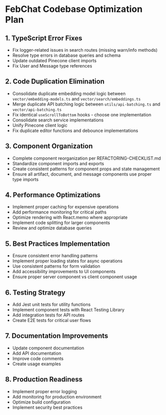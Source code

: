 # FebChat Codebase Optimization Plan

## 1. TypeScript Error Fixes

- Fix logger-related issues in search routes (missing warn/info methods)
- Resolve type errors in database queries and schema
- Update outdated Pinecone client imports
- Fix User and Message type references

## 2. Code Duplication Elimination

- Consolidate duplicate embedding model logic between `vector/embedding-models.ts` and `vector/search/embeddings.ts`
- Merge duplicate API batching logic between `utils/api-batching.ts` and `vector/api-batching.ts`
- Fix identical `useScrollToBottom` hooks - choose one implementation
- Consolidate search service implementations
- Unify Pinecone client logic
- Fix duplicate editor functions and debounce implementations

## 3. Component Organization

- Complete component reorganization per REFACTORING-CHECKLIST.md
- Standardize component imports and exports
- Create consistent patterns for component props and state management
- Ensure all artifact, document, and message components use proper type imports

## 4. Performance Optimizations

- Implement proper caching for expensive operations
- Add performance monitoring for critical paths
- Optimize rendering with React.memo where appropriate
- Implement code splitting for larger components
- Review and optimize database queries

## 5. Best Practices Implementation

- Ensure consistent error handling patterns
- Implement proper loading states for async operations
- Use consistent patterns for form validation
- Add accessibility improvements to UI components
- Ensure proper server component vs client component usage

## 6. Testing Strategy

- Add Jest unit tests for utility functions
- Implement component tests with React Testing Library
- Add integration tests for API routes
- Create E2E tests for critical user flows

## 7. Documentation Improvements

- Update component documentation
- Add API documentation
- Improve code comments
- Create usage examples

## 8. Production Readiness

- Implement proper error logging
- Add monitoring for production environment
- Optimize build configuration
- Implement security best practices

